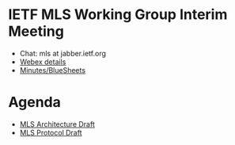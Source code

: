 # IETF MLS Working Group Interim Meeting

* Chat: mls at jabber.ietf.org
* [Webex details](https://ietf.webex.com/ietf/j.php?MTID=m2d10afc110910894d7dd8287901c5918)
* [Minutes/BlueSheets](xmpp:mls@jabber.ietf.org?join)

# Agenda

* [MLS Architecture Draft](https://github.com/mlswg/mls-architecture)
* [MLS Protocol Draft](https://github.com/mlswg/mls-protocol)
